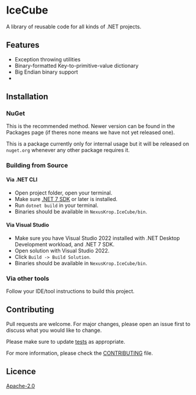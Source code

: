 # IceCube

A library of reusable code for all kinds of .NET projects.

## Features

- Exception throwing utilities
- Binary-formatted Key-to-primitive-value dictionary
- Big Endian binary support
- 

## Installation

### NuGet

This is the recommended method.
Newer version can be found in the Packages page (if theres none means we have not yet released one).

This is a package currently only for internal usage but it will be released on `nuget.org` whenever any other package requires it.

### Building from Source

#### Via .NET CLI

- Open project folder, open your terminal.
- Make sure [.NET 7 SDK](https://dotnet.microsoft.com) or later is installed.
- Run `dotnet build` in your terminal.
- Binaries should be available in `NexusKrop.IceCube/bin`.

#### Via Visual Studio

- Make sure you have Visual Studio 2022 installed with .NET Desktop Development workload, and .NET 7 SDK.
- Open solution with Visual Studio 2022.
- Click `Build -> Build Solution`.
- Binaries should be available in `NexusKrop.IceCube/bin`.

### Via other tools

Follow your IDE/tool instructions to build this project.

## Contributing

Pull requests are welcome. For major changes, please open an issue first to discuss what you would like to change.

Please make sure to update [tests](NexusKrop.IceCube.Tests) as appropriate.

For more information, please check the [CONTRIBUTING](CONTRIBUTING.md) file.

## Licence

[Apache-2.0](LICENSE.txt)